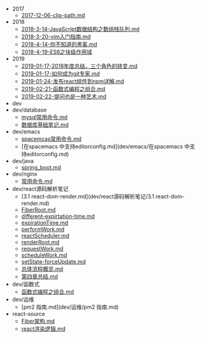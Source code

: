 * 2017
    * [2017-12-06-clip-path.md](2017/2017-12-06-clip-path.md)
* 2018
    * [2018-3-14-JavaScript数据结构之数组栈队列.md](2018/2018-3-14-JavaScript数据结构之数组栈队列.md)
    * [2018-3-20-vim入门指南.md](2018/2018-3-20-vim入门指南.md)
    * [2018-4-14-你不知道的黑客.md](2018/2018-4-14-你不知道的黑客.md)
    * [2018-4-19-ES6之块级作用域](2018/2018-4-19-ES6之块级作用域)
* 2019
    * [2019-01-17-2018年度总结，三个角色的转变.md](2019/2019-01-17-2018年度总结，三个角色的转变.md)
    * [2019-01-17-如何成为git专家.md](2019/2019-01-17-如何成为git专家.md)
    * [2019-01-24-发布react组件到npm详解.md](2019/2019-01-24-发布react组件到npm详解.md)
    * [2019-02-21-函数式编程之组合.md](2019/2019-02-21-函数式编程之组合.md)
    * [2019-02-22-提问也是一种艺术.md](2019/2019-02-22-提问也是一种艺术.md)
* dev
* dev/database
    * [mysql常用命令.md](dev/database/mysql常用命令.md)
    * [数据库基础笔记.md](dev/database/数据库基础笔记.md)
* dev/emacs
    * [spacemcas常用命令.md](dev/emacs/spacemcas常用命令.md)
    * [在spacemacs 中支持editorconfig.md](dev/emacs/在spacemacs 中支持editorconfig.md)
* dev/java
    * [spring_boot.md](dev/java/spring_boot.md)
* dev/nginx
    * [常用命令.md](dev/nginx/常用命令.md)
* dev/react源码解析笔记
    * [3.1 react-dom-render.md](dev/react源码解析笔记/3.1 react-dom-render.md)
    * [FiberRoot.md](dev/react源码解析笔记/FiberRoot.md)
    * [different-expirtation-time.md](dev/react源码解析笔记/different-expirtation-time.md)
    * [expirationTime.md](dev/react源码解析笔记/expirationTime.md)
    * [performWork.md](dev/react源码解析笔记/performWork.md)
    * [reactScheduler.md](dev/react源码解析笔记/reactScheduler.md)
    * [renderRoot.md](dev/react源码解析笔记/renderRoot.md)
    * [requestWork.md](dev/react源码解析笔记/requestWork.md)
    * [scheduleWork.md](dev/react源码解析笔记/scheduleWork.md)
    * [setState-forceUpdate.md](dev/react源码解析笔记/setState-forceUpdate.md)
    * [总体流程概览.md](dev/react源码解析笔记/总体流程概览.md)
    * [第四章总结.md](dev/react源码解析笔记/第四章总结.md)
* dev/函数式
    * [函数式编程之组合.md](dev/函数式/函数式编程之组合.md)
* dev/运维
    * [pm2 指南.md](dev/运维/pm2 指南.md)
* react-source
    * [Fiber架构.md](react-source/Fiber架构.md)
    * [react渲染逻辑.md](react-source/react渲染逻辑.md)
